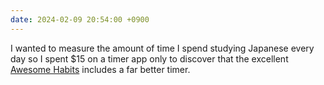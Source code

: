 ```yaml
---
date: 2024-02-09 20:54:00 +0900
---
```


I wanted to measure the amount of time I spend studying Japanese every day so I spent $15 on a timer app only to discover that the excellent [Awesome Habits](https://www.awesome-habits.com) includes a far better timer.
